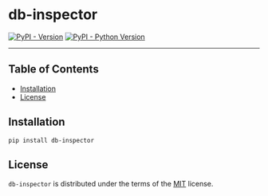 # db-inspector

[![PyPI - Version](https://img.shields.io/pypi/v/db-inspector.svg)](https://pypi.org/project/db-inspector)
[![PyPI - Python Version](https://img.shields.io/pypi/pyversions/db-inspector.svg)](https://pypi.org/project/db-inspector)

-----

## Table of Contents

- [Installation](#installation)
- [License](#license)

## Installation

```console
pip install db-inspector
```

## License

`db-inspector` is distributed under the terms of the [MIT](https://spdx.org/licenses/MIT.html) license.
